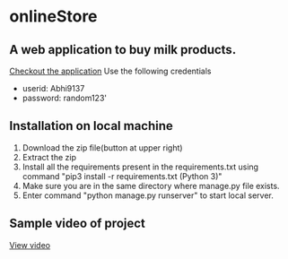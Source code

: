 # onlineStore
## A web application to buy milk products.
[Checkout the application](https://onlinemilk9137.herokuapp.com/)
Use the following credentials 
* userid: Abhi9137
* password: random123'

## Installation on local machine
1. Download the zip file(button at upper right)
2. Extract the zip
3. Install all the requirements present in the requirements.txt using command "pip3 install -r requirements.txt (Python 3)"
4. Make sure you are in the same directory where manage.py file exists.
5. Enter command "python manage.py runserver" to start local server.

## Sample video of project
[View video](https://drive.google.com/file/d/18oY2s85VbPdj0GC0w0dyOqlaAwH0QOj_/view?usp=sharing)
